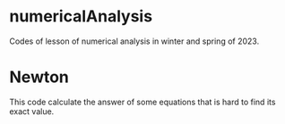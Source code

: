 # numericalAnalysis
Codes of lesson of numerical analysis in winter and spring of 2023.

# Newton
This code calculate the answer of some equations that is hard to find its exact value.
